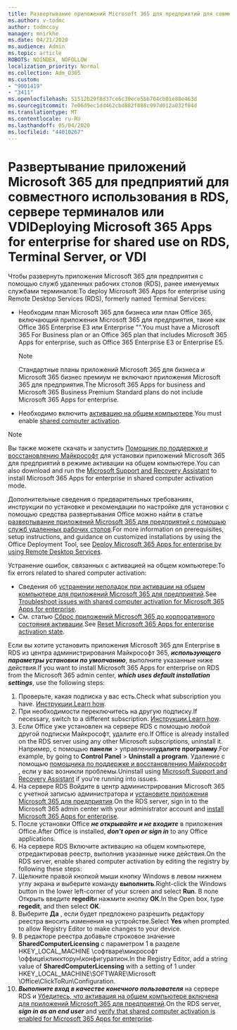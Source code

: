 ```yaml
---
title: Развертывание приложений Microsoft 365 для предприятий для совместного использования в RDS, сервере терминалов или VDI
ms.author: v-todmc
author: todmccoy
manager: mnirkhe
ms.date: 04/21/2020
ms.audience: Admin
ms.topic: article
ROBOTS: NOINDEX, NOFOLLOW
localization_priority: Normal
ms.collection: Adm_O365
ms.custom:
- "9001419"
- "3411"
ms.openlocfilehash: 51512b29f8d37ce6c39ece5bb704cb01e88e463d
ms.sourcegitcommit: 7e06d9ec1dd462cbd882f088c997d012a032f04d
ms.translationtype: MT
ms.contentlocale: ru-RU
ms.lasthandoff: 05/04/2020
ms.locfileid: "44010267"
---
```

# <a name="deploying-microsoft-365-apps-for-enterprise-for-shared-use-on-rds-terminal-server-or-vdi"></a><span data-ttu-id="05dda-102">Развертывание приложений Microsoft 365 для предприятий для совместного использования в RDS, сервере терминалов или VDI</span><span class="sxs-lookup"><span data-stu-id="05dda-102">Deploying Microsoft 365 Apps for enterprise for shared use on RDS, Terminal Server, or VDI</span></span>

<span data-ttu-id="05dda-103">Чтобы развернуть приложения Microsoft 365 для предприятия с помощью служб удаленных рабочих столов (RDS), ранее именуемых службами терминалов:</span><span class="sxs-lookup"><span data-stu-id="05dda-103">To deploy Microsoft 365 Apps for enterprise using Remote Desktop Services (RDS), formerly named Terminal Services:</span></span>
- <span data-ttu-id="05dda-104">Необходим план Microsoft 365 для бизнеса или план Office 365, включающий приложения Microsoft 365 для предприятия, такие как Office 365 Enterprise E3 или Enterprise "\".</span><span class="sxs-lookup"><span data-stu-id="05dda-104">You must have a Microsoft 365 For Business plan or an Office 365 plan that includes Microsoft 365 Apps for enterprise, such as Office 365 Enterprise E3 or Enterprise E5.</span></span>
   > [!NOTE] 
   > <span data-ttu-id="05dda-105">Стандартные планы приложений Microsoft 365 для бизнеса и Microsoft 365 бизнес премиум не включают приложения Microsoft 365 для предприятия.</span><span class="sxs-lookup"><span data-stu-id="05dda-105">The Microsoft 365 Apps for business and Microsoft 365 Business Premium Standard plans do not include Microsoft 365 Apps for enterprise.</span></span>
- <span data-ttu-id="05dda-106">Необходимо включить [активацию на общем компьютере](https://docs.microsoft.com/DeployOffice/overview-shared-computer-activation).</span><span class="sxs-lookup"><span data-stu-id="05dda-106">You must enable [shared computer activation](https://docs.microsoft.com/DeployOffice/overview-shared-computer-activation).</span></span>

> [!NOTE]
> <span data-ttu-id="05dda-107">Вы также можете скачать и запустить [Помощник по поддержке и восстановлению Майкрософт](https://aka.ms/SaRA_OfficeSCA_M365Portal) для установки приложений Microsoft 365 для предприятий в режиме активации на общем компьютере.</span><span class="sxs-lookup"><span data-stu-id="05dda-107">You can also download and run the [Microsoft Support and Recovery Assistant](https://aka.ms/SaRA_OfficeSCA_M365Portal) to install Microsoft 365 Apps for enterprise in shared computer activation mode.</span></span>

<span data-ttu-id="05dda-108">Дополнительные сведения о предварительных требованиях, инструкции по установке и рекомендации по настройке для установки с помощью средства развертывания Office можно найти в статье [развертывание приложений Microsoft 365 для предприятий с помощью служб удаленных рабочих столов](https://docs.microsoft.com/DeployOffice/deploy-microsoft-365-apps-remote-desktop-services).</span><span class="sxs-lookup"><span data-stu-id="05dda-108">For more information on prerequisites, setup instructions, and guidance on customized installations by using the Office Deployment Tool, see [Deploy Microsoft 365 Apps for enterprise by using Remote Desktop Services](https://docs.microsoft.com/DeployOffice/deploy-microsoft-365-apps-remote-desktop-services).</span></span>

<span data-ttu-id="05dda-109">Устранение ошибок, связанных с активацией на общем компьютере:</span><span class="sxs-lookup"><span data-stu-id="05dda-109">To fix errors related to shared computer activation:</span></span>
- <span data-ttu-id="05dda-110">Сведения об [устранении неполадок при активации на общем компьютере для приложений Microsoft 365 для предприятий](https://docs.microsoft.com/DeployOffice/troubleshoot-shared-computer-activation).</span><span class="sxs-lookup"><span data-stu-id="05dda-110">See [Troubleshoot issues with shared computer activation for Microsoft 365 Apps for enterprise](https://docs.microsoft.com/DeployOffice/troubleshoot-shared-computer-activation).</span></span>
- <span data-ttu-id="05dda-111">См. статью [Сброс приложений Microsoft 365 до корпоративного состояния активации](https://go.microsoft.com/fwlink/?linkid=2109218).</span><span class="sxs-lookup"><span data-stu-id="05dda-111">See [Reset Microsoft 365 Apps for enterprise activation state](https://go.microsoft.com/fwlink/?linkid=2109218).</span></span>

<span data-ttu-id="05dda-112">Если вы хотите установить приложения Microsoft 365 для Enterprise в RDS из центра администрирования Майкрософт 365, ***использующего параметры установки по умолчанию***, выполните указанные ниже действия.</span><span class="sxs-lookup"><span data-stu-id="05dda-112">If you want to install Microsoft 365 Apps for enterprise on RDS from the Microsoft 365 admin center, ***which uses default installation settings***, use the following steps:</span></span>

1.    <span data-ttu-id="05dda-113">Проверьте, какая подписка у вас есть.</span><span class="sxs-lookup"><span data-stu-id="05dda-113">Check what subscription you have.</span></span> <span data-ttu-id="05dda-114">[Инструкции.](https://docs.microsoft.com/office365/admin/admin-overview/what-subscription-do-i-have)</span><span class="sxs-lookup"><span data-stu-id="05dda-114">[Learn how](https://docs.microsoft.com/office365/admin/admin-overview/what-subscription-do-i-have).</span></span>
2.    <span data-ttu-id="05dda-115">При необходимости переключитесь на другую подписку.</span><span class="sxs-lookup"><span data-stu-id="05dda-115">If necessary, switch to a different subscription.</span></span> <span data-ttu-id="05dda-116">[Инструкции.](https://docs.microsoft.com/office365/admin/subscriptions-and-billing/switch-to-a-different-plan)</span><span class="sxs-lookup"><span data-stu-id="05dda-116">[Learn how](https://docs.microsoft.com/office365/admin/subscriptions-and-billing/switch-to-a-different-plan).</span></span>
3.    <span data-ttu-id="05dda-117">Если Office уже установлен на сервере RDS с помощью любой другой подписки Майкрософт, удалите его.</span><span class="sxs-lookup"><span data-stu-id="05dda-117">If Office is already installed on the RDS server using any other Microsoft subscriptions, uninstall it.</span></span> <span data-ttu-id="05dda-118">Например, с помощью **панели** > управления**удалите программу**.</span><span class="sxs-lookup"><span data-stu-id="05dda-118">For example, by going to **Control Panel** > **Uninstall a program**.</span></span> <span data-ttu-id="05dda-119">Удаление с помощью [помощника по поддержке и восстановлению Майкрософт](https://aka.ms/SARA-OfficeUninstall-Alchemy) , если у вас возникли проблемы.</span><span class="sxs-lookup"><span data-stu-id="05dda-119">Uninstall using [Microsoft Support and Recovery Assistant](https://aka.ms/SARA-OfficeUninstall-Alchemy) if you're running into issues.</span></span>
4.    <span data-ttu-id="05dda-120">На сервере RDS Войдите в центр администрирования Microsoft 365 с учетной записью администратора и [установите приложения Microsoft 365 для предприятия](https://portal.office.com/OLS/MySoftware.aspx).</span><span class="sxs-lookup"><span data-stu-id="05dda-120">On the RDS server, sign in to the Microsoft 365 admin center with your administrator account and [install Microsoft 365 Apps for enterprise](https://portal.office.com/OLS/MySoftware.aspx).</span></span>
5.    <span data-ttu-id="05dda-121">После установки Office ***не открывайте и не входите*** в приложения Office.</span><span class="sxs-lookup"><span data-stu-id="05dda-121">After Office is installed, ***don't open or sign in*** to any Office applications.</span></span>
6.    <span data-ttu-id="05dda-122">На сервере RDS Включите активацию на общем компьютере, отредактировав реестр, выполнив указанные ниже действия.</span><span class="sxs-lookup"><span data-stu-id="05dda-122">On the RDS server, enable shared computer activation by editing the registry by following these steps:</span></span>
   1. <span data-ttu-id="05dda-123">Щелкните правой кнопкой мыши кнопку Windows в левом нижнем углу экрана и выберите команду **выполнить**.</span><span class="sxs-lookup"><span data-stu-id="05dda-123">Right-click the Windows button in the lower left-corner of your screen and select **Run**.</span></span> <span data-ttu-id="05dda-124">В поле Открыть введите **regedit**и нажмите кнопку **ОК**.</span><span class="sxs-lookup"><span data-stu-id="05dda-124">In the Open box, type **regedit**, and then select **OK**.</span></span>
   2. <span data-ttu-id="05dda-125">Выберите **Да** , если будет предложено разрешить редактору реестра вносить изменения на устройстве.</span><span class="sxs-lookup"><span data-stu-id="05dda-125">Select **Yes** when prompted to allow Registry Editor to make changes to your device.</span></span>
   3. <span data-ttu-id="05dda-126">В редакторе реестра добавьте строковое значение **SharedComputerLicensing** с параметром 1 в разделе HKEY_LOCAL_MACHINE \софтваре\микрософт \оффице\кликкторун\конфигуратион.</span><span class="sxs-lookup"><span data-stu-id="05dda-126">In the Registry Editor, add a string value of **SharedComputerLicensing** with a setting of 1 under HKEY_LOCAL_MACHINE\SOFTWARE\Microsoft \Office\ClickToRun\Configuration.</span></span>
   4. <span data-ttu-id="05dda-127">***Выполните вход в качестве конечного пользователя*** на сервере RDS и [Убедитесь, что активация на общем компьютере включена для приложений Microsoft 365 для предприятий](https://docs.microsoft.com/DeployOffice/troubleshoot-shared-computer-activation#verify-that-activation-for-microsoft-365-apps-succeeded).</span><span class="sxs-lookup"><span data-stu-id="05dda-127">On the RDS server, ***sign in as an end user*** and [verify that shared computer activation is enabled for Microsoft 365 Apps for enterprise](https://docs.microsoft.com/DeployOffice/troubleshoot-shared-computer-activation#verify-that-activation-for-microsoft-365-apps-succeeded).</span></span>

